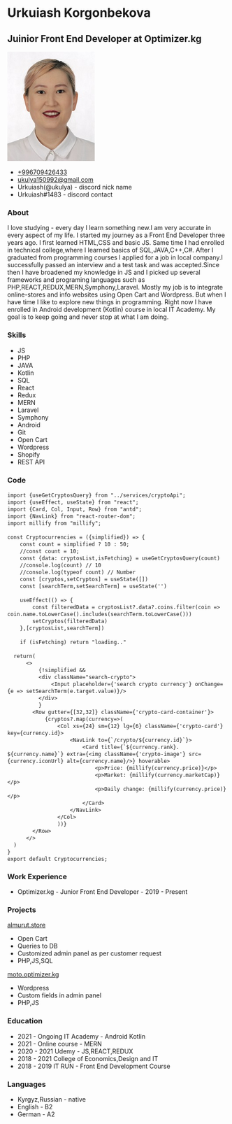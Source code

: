 
# Urkuiash Korgonbekova
## Juinior Front End Developer at Optimizer.kg
![urkuiash](https://raw.githubusercontent.com/ukulya/rsschool-cv-q1/2ae626401a2bd315dea16fc37423f51676159d92/urkuiash.jpg)
* [+996709426433](tel:996709426433)
* [ukulya150992@gmail.com](mailto:ukulya150992@gmail.com)
* Urkuiash(@ukulya) - discord nick name 
* Urkuiash#1483 - discord contact

### About
I love studying - every day I learn something new.I am very accurate in every aspect of my life. I started my journey as a Front End Developer three years ago. I first learned HTML,CSS and basic JS.
Same time I had enrolled in technical college,where I learned basics of SQL,JAVA,C++,C#. After I graduated from programming courses I applied for a job in local company.I successfully passed an interview and a test task and was accepted.Since then I have 
broadened my knowledge in JS and I picked up several frameworks and programing languages such as PHP,REACT,REDUX,MERN,Symphony,Laravel. Mostly my job is to integrate online-stores and info websites using 
Open Cart and Wordpress. But when I have time I like to explore new things in programming. Right now I have enrolled in Android development (Kotlin) course in local IT Academy. My goal is to keep going and never stop at what I am doing.

### Skills 

* JS      
* PHP
* JAVA
* Kotlin
* SQL
* React
* Redux
* MERN
* Laravel
* Symphony
* Android
* Git
* Open Cart
* Wordpress
* Shopify
* REST API

### Code

```
import {useGetCryptosQuery} from "../services/cryptoApi";
import {useEffect, useState} from "react";
import {Card, Col, Input, Row} from "antd";
import {NavLink} from "react-router-dom";
import millify from "millify";

const Cryptocurrencies = ({simplified}) => {
    const count = simplified ? 10 : 50;
    //const count = 10;
    const {data: cryptosList,isFetching} = useGetCryptosQuery(count)
    //console.log(count) // 10
    //console.log(typeof count) // Number
    const [cryptos,setCryptos] = useState([])
    const [searchTerm,setSearchTerm] = useState('')

    useEffect(() => {
        const filteredData = cryptosList?.data?.coins.filter(coin => coin.name.toLowerCase().includes(searchTerm.toLowerCase()))
        setCryptos(filteredData)
    },[cryptosList,searchTerm])

    if (isFetching) return "loading.."

  return(
      <>
          {!simplified &&
          <div className="search-crypto">
              <Input placeholder={'search crypto currency'} onChange={e => setSearchTerm(e.target.value)}/>
          </div>
          }
        <Row gutter={[32,32]} className={'crypto-card-container'}>
            {cryptos?.map(currency=>(
                <Col xs={24} sm={12} lg={6} className={'crypto-card'} key={currency.id}>
                    <NavLink to={`/crypto/${currency.id}`}>
                        <Card title={`${currency.rank}. ${currency.name}`} extra={<img className={'crypto-image'} src={currency.iconUrl} alt={currency.name}/>} hoverable>
                            <p>Price: {millify(currency.price)}</p>
                            <p>Market: {millify(currency.marketCap)}</p>
                            <p>Daily change: {millify(currency.price)}</p>
                        </Card>
                    </NavLink>
                </Col>
                ))}
        </Row>
      </>
  )
}
export default Cryptocurrencies;
```

### Work Experience
* Optimizer.kg - Junior Front End Developer - 2019 - Present

### Projects

[almurut.store](https://almurut.store)
* Open Cart 
* Queries to DB
* Customized admin panel as per customer request
* PHP,JS,SQL

[moto.optimizer.kg](http://moto.optimizer.kg/)
* Wordpress
* Custom fields in admin panel
* PHP,JS

### Education
* 2021 - Ongoing IT Academy - Android Kotlin
* 2021 - Online course - MERN
* 2020 - 2021 Udemy - JS,REACT,REDUX
* 2018 - 2021 College of Economics,Design and IT 
* 2018 - 2019 IT RUN - Front End Development Course

### Languages
* Kyrgyz,Russian - native
* English - B2
* German - A2
